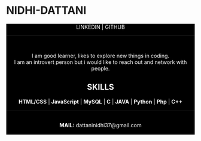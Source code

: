 # NIDHI-DATTANI
<div style="text-align: center; color: white; background-color: black">
      <a href="http://www.linkedin.com/in/nidhidattani" style="text-decoration: none; color:white;">LINKEDIN</a> |
      <a href="https://github.com/nidhidattani13" style="text-decoration: none; color:white;">GITHUB</a> 
      <hr />
      <br />
      <p>I am good learner, likes to explore new things in coding. <br />
        I am an introvert person but i would like to reach out and network with people.
    </p>
        <h2>SKILLS</h2>
        <b>HTML/CSS</b>  |
        <b>JavaScript</b>  |
        <b>MySQL</b> |
        <b>C</b> |
        <b>JAVA</b> |
        <b>Python</b> |
        <b>Php</b> |
        <b>C++</b>
        <hr>
        <br>
        <b>MAIL:</b> dattaninidhi37@gmail.com
        <br>
      <br>
    </div>
